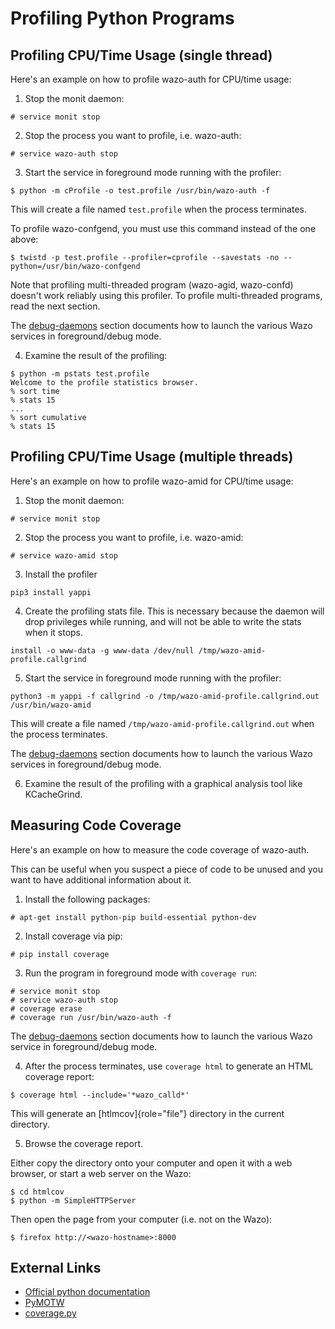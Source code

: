 Profiling Python Programs
=========================

Profiling CPU/Time Usage (single thread)
----------------------------------------

Here's an example on how to profile wazo-auth for CPU/time usage:

1.  Stop the monit daemon:

```ShellSession
# service monit stop
```

2.  Stop the process you want to profile, i.e. wazo-auth:

```ShellSession
# service wazo-auth stop
```

3.  Start the service in foreground mode running with the profiler:

```ShellSession
$ python -m cProfile -o test.profile /usr/bin/wazo-auth -f
```

This will create a file named `test.profile` when the process
terminates.

To profile wazo-confgend, you must use this command instead of the
one above:

```ShellSession
$ twistd -p test.profile --profiler=cprofile --savestats -no --python=/usr/bin/wazo-confgend
```

Note that profiling multi-threaded program (wazo-agid, wazo-confd) doesn't work reliably using this
profiler. To profile multi-threaded programs, read the next section.

The [debug-daemons](/contribute/debug_daemon) section documents how to launch the
various Wazo services in foreground/debug mode.

4.  Examine the result of the profiling:

```ShellSession
$ python -m pstats test.profile
Welcome to the profile statistics browser.
% sort time
% stats 15
...
% sort cumulative
% stats 15
```

Profiling CPU/Time Usage (multiple threads)
-------------------------------------------

Here's an example on how to profile wazo-amid for CPU/time usage:

1.  Stop the monit daemon:

```ShellSession
# service monit stop
```

2.  Stop the process you want to profile, i.e. wazo-amid:

```ShellSession
# service wazo-amid stop
```

3.  Install the profiler

```ShellSession
pip3 install yappi
```

4. Create the profiling stats file. This is necessary because the daemon will drop privileges while
running, and will not be able to write the stats when it stops.

```ShellSession
install -o www-data -g www-data /dev/null /tmp/wazo-amid-profile.callgrind
```

5. Start the service in foreground mode running with the profiler:

```ShellSession
python3 -m yappi -f callgrind -o /tmp/wazo-amid-profile.callgrind.out /usr/bin/wazo-amid
```

This will create a file named `/tmp/wazo-amid-profile.callgrind.out` when the process
terminates.

The [debug-daemons](/contribute/debug_daemon) section documents how to launch the
various Wazo services in foreground/debug mode.

6.  Examine the result of the profiling with a graphical analysis tool like KCacheGrind.

Measuring Code Coverage
-----------------------

Here's an example on how to measure the code coverage of wazo-auth.

This can be useful when you suspect a piece of code to be unused and you
want to have additional information about it.

1.  Install the following packages:

```ShellSession
# apt-get install python-pip build-essential python-dev
```

2.  Install coverage via pip:

```ShellSession
# pip install coverage
```

3.  Run the program in foreground mode with `coverage run`:

```ShellSession
# service monit stop
# service wazo-auth stop
# coverage erase
# coverage run /usr/bin/wazo-auth -f
```

The [debug-daemons](/contribute/debug_daemon) section documents how to launch the
various Wazo service in foreground/debug mode.

4.  After the process terminates, use `coverage html` to generate an
    HTML coverage report:

```ShellSession
$ coverage html --include='*wazo_calld*'
```

This will generate an [htlmcov]{role="file"} directory in the
current directory.

5.  Browse the coverage report.

Either copy the directory onto your computer and open it with a web
browser, or start a web server on the Wazo:

```ShellSession
$ cd htmlcov
$ python -m SimpleHTTPServer
```

Then open the page from your computer (i.e. not on the Wazo):

```ShellSession
$ firefox http://<wazo-hostname>:8000
```

External Links
--------------

-   [Official python
    documentation](http://docs.python.org/library/profile.html)
-   [PyMOTW](https://doughellmann.com/blog/2008/08/31/pymotw-profile-cprofile-pstats/)
-   [coverage.py](http://nedbatchelder.com/code/coverage/)
